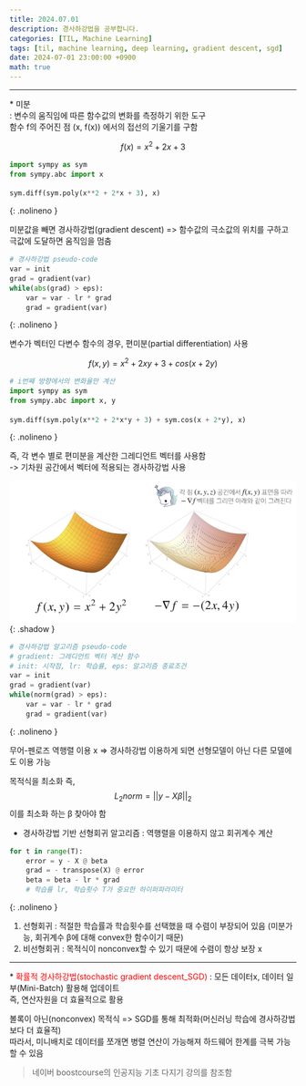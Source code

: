 ```yaml
---
title: 2024.07.01
description: 경사하강법을 공부합니다.
categories: [TIL, Machine Learning]
tags: [til, machine learning, deep learning, gradient descent, sgd]
date: 2024-07-01 23:00:00 +0900
math: true
---
```


<hr>
* 미분 <br/>
: 변수의 움직임에 따른 함수값의 변화를 측정하기 위한 도구 <br/>
함수 f의 주어진 점 (x, f(x)) 에서의 접선의 기울기를 구함 <br/>

$$ f(x) = x^2 + 2x + 3 $$ 

```python
import sympy as sym
from sympy.abc import x

sym.diff(sym.poly(x**2 + 2*x + 3), x)
```
{: .nolineno }

미분값을 빼면 경사하강법(gradient descent)
=> 함수값의 극소값의 위치를 구하고 극값에 도달하면 움직임을 멈춤

```python 
# 경사하강법 pseudo-code
var = init
grad = gradient(var)
while(abs(grad) > eps):
    var = var - lr * grad
    grad = gradient(var)
```
{: .nolineno }

변수가 벡터인 다변수 함수의 경우, 편미분(partial differentiation) 사용 <br/>

$$ f(x, y) = x^2 + 2xy + 3 + cos(x + 2y) $$

```python
# i번째 방향에서의 변화율만 계산
import sympy as sym
from sympy.abc import x, y

sym.diff(sym.poly(x**2 + 2*x*y + 3) + sym.cos(x + 2*y), x)
```
{: .nolineno }

즉, 각 변수 별로 편미분을 계산한 그레디언트 벡터를 사용함 <br/>
-> 기차원 공간에서 벡터에 적용되는 경사하강법 사용 <br/>

![](/assets/img/gradient.png){: .shadow }

```python 
# 경사하강법 알고리즘 pseudo-code
# gradient: 그레디언트 벡터 계산 함수
# init: 시작점, lr: 학습률, eps: 알고리즘 종료조건
var = init
grad = gradient(var) 
while(norm(grad) > eps):
    var = var - lr * grad
    grad = gradient(var)
```
{: .nolineno }

무어-펜로즈 역행렬 이용 x => 경사하강법 이용하게 되면 선형모델이 아닌 다른 모델에도 이용 가능 <br/>

목적식을 최소화
즉, $$ L_2 norm = ||y - Xβ||_2 $$ 이를 최소화 하는 β 찾아야 함

* 경사하강법 기반 선형회귀 알고리즘 
: 역행렬을 이용하지 않고 회귀계수 계산 <br/>

```python
for t in range(T):
    error = y - X @ beta
    grad = - transpose(X) @ error
    beta = beta - lr * grad
    # 학습률 lr, 학습횟수 T가 중요한 하이퍼파라미터
```
{: .nolineno }

1. 선형회귀 
: 적절한 학습률과 학습횟수를 선택했을 때 수렴이 부장되어 있음 (미분가능, 회귀계수 β에 대해 convex한 함수이기 때문)
2. 비선형회귀
: 목적식이 nonconvex할 수 있기 때문에  수렴이 항상 보장 x
<hr>
* <span style="color:red;"> 확률적 경사하강법(stochastic gradient descent_SGD) </span>
: 모든 데이터x, 데이터 일부(Mini-Batch) 활용해 업데이트 <br/>
즉, 연산자원을 더 효율적으로 활용

볼록이 아닌(nonconvex) 목적식 => SGD를 통해 최적화(머신러닝 학습에 경사하강법보다 더 효율적) <br/>
따라서, 미니배치로 데이터를 쪼개면 병렬 연산이 가능해져 하드웨어 한계를 극복 가능할 수 있음 <br/>  

> 네이버 boostcourse의 인공지능 기초 다지기 강의를 참조함